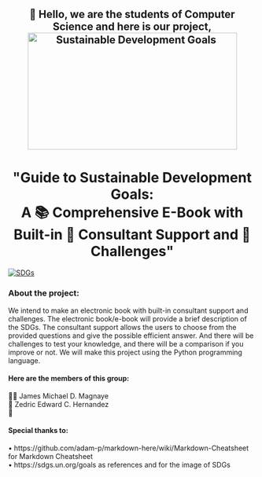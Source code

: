 <h2 align="center">👋 Hello, we are the students of Computer Science and here is our project,
  <img src="https://www.un.org/sites/un2.un.org/files/styles/large-article-image-style-16-9/public/field/image/2022/10/sdgs.png?itok=Mu6V-2WJ" alt="Sustainable Development Goals" width="425" height="238">
  
<h1 align="center">"Guide to Sustainable Development Goals:<br>A 📚 Comprehensive E-Book with Built-in 💬 Consultant Support and 💪 Challenges"</h1>

[![SDGs](https://img.shields.io/badge/SDGs-Visit%20the%20Site-brightgreen)](https://sdgs.un.org/goals)

<h3> About the project: </h3>
<p> We intend to make an electronic book with built-in consultant support and challenges. The electronic book/e-book will provide a brief description of the SDGs. The consultant support allows the users to choose from the provided questions and give the possible efficient answer. And there will be challenges to test your knowledge, and there will be a comparison if you improve or not. We will make this project using the Python programming language.</p>
  
#### Here are the members of this group:
<p>👨‍🦱 James Michael D. Magnaye <br>
🧒 Zedric Edward C. Hernandez <br>
👴 </p>

<h4>Special thanks to:</h4>
<p>• https://github.com/adam-p/markdown-here/wiki/Markdown-Cheatsheet for Markdown Cheatsheet<br>
  • https://sdgs.un.org/goals as references and for the image of SDGs</p>
